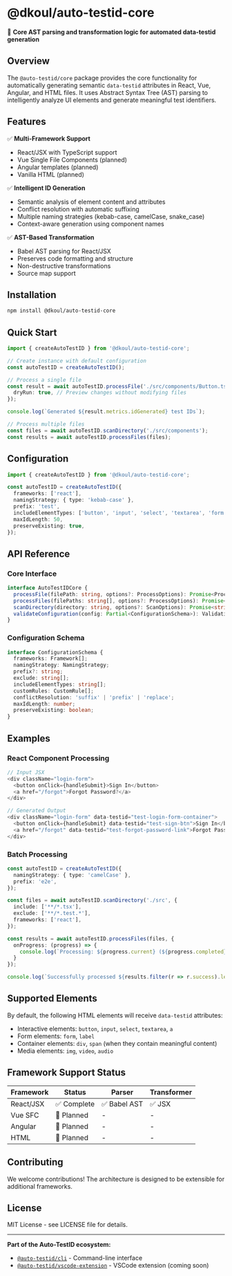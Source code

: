 # @dkoul/auto-testid-core

🎯 **Core AST parsing and transformation logic for automated data-testid generation**

## Overview

The `@auto-testid/core` package provides the core functionality for automatically generating semantic `data-testid` attributes in React, Vue, Angular, and HTML files. It uses Abstract Syntax Tree (AST) parsing to intelligently analyze UI elements and generate meaningful test identifiers.

## Features

✅ **Multi-Framework Support**
- React/JSX with TypeScript support
- Vue Single File Components (planned)
- Angular templates (planned)
- Vanilla HTML (planned)

✅ **Intelligent ID Generation**
- Semantic analysis of element content and attributes
- Conflict resolution with automatic suffixing
- Multiple naming strategies (kebab-case, camelCase, snake_case)
- Context-aware generation using component names

✅ **AST-Based Transformation**
- Babel AST parsing for React/JSX
- Preserves code formatting and structure
- Non-destructive transformations
- Source map support

## Installation

```bash
npm install @dkoul/auto-testid-core
```

## Quick Start

```typescript
import { createAutoTestID } from '@dkoul/auto-testid-core';

// Create instance with default configuration
const autoTestID = createAutoTestID();

// Process a single file
const result = await autoTestID.processFile('./src/components/Button.tsx', {
  dryRun: true, // Preview changes without modifying files
});

console.log(`Generated ${result.metrics.idGenerated} test IDs`);

// Process multiple files
const files = await autoTestID.scanDirectory('./src/components');
const results = await autoTestID.processFiles(files);
```

## Configuration

```typescript
import { createAutoTestID } from '@dkoul/auto-testid-core';

const autoTestID = createAutoTestID({
  frameworks: ['react'],
  namingStrategy: { type: 'kebab-case' },
  prefix: 'test',
  includeElementTypes: ['button', 'input', 'select', 'textarea', 'form', 'a'],
  maxIdLength: 50,
  preserveExisting: true,
});
```

## API Reference

### Core Interface

```typescript
interface AutoTestIDCore {
  processFile(filePath: string, options?: ProcessOptions): Promise<ProcessResult>;
  processFiles(filePaths: string[], options?: ProcessOptions): Promise<ProcessResult[]>;
  scanDirectory(directory: string, options?: ScanOptions): Promise<string[]>;
  validateConfiguration(config: Partial<ConfigurationSchema>): ValidationResult;
}
```

### Configuration Schema

```typescript
interface ConfigurationSchema {
  frameworks: Framework[];
  namingStrategy: NamingStrategy;
  prefix?: string;
  exclude: string[];
  includeElementTypes: string[];
  customRules: CustomRule[];
  conflictResolution: 'suffix' | 'prefix' | 'replace';
  maxIdLength: number;
  preserveExisting: boolean;
}
```

## Examples

### React Component Processing

```typescript
// Input JSX
<div className="login-form">
  <button onClick={handleSubmit}>Sign In</button>
  <a href="/forgot">Forgot Password?</a>
</div>

// Generated Output
<div className="login-form" data-testid="test-login-form-container">
  <button onClick={handleSubmit} data-testid="test-sign-btn">Sign In</button>
  <a href="/forgot" data-testid="test-forgot-password-link">Forgot Password?</a>
</div>
```

### Batch Processing

```typescript
const autoTestID = createAutoTestID({
  namingStrategy: { type: 'camelCase' },
  prefix: 'e2e',
});

const files = await autoTestID.scanDirectory('./src', {
  include: ['**/*.tsx'],
  exclude: ['**/*.test.*'],
  frameworks: ['react'],
});

const results = await autoTestID.processFiles(files, {
  onProgress: (progress) => {
    console.log(`Processing: ${progress.current} (${progress.completed}/${progress.total})`);
  }
});

console.log(`Successfully processed ${results.filter(r => r.success).length} files`);
```

## Supported Elements

By default, the following HTML elements will receive `data-testid` attributes:

- Interactive elements: `button`, `input`, `select`, `textarea`, `a`
- Form elements: `form`, `label`
- Container elements: `div`, `span` (when they contain meaningful content)
- Media elements: `img`, `video`, `audio`

## Framework Support Status

| Framework | Status | Parser | Transformer |
|-----------|--------|---------|-------------|
| React/JSX | ✅ Complete | ✅ Babel AST | ✅ JSX |
| Vue SFC | 🚧 Planned | - | - |
| Angular | 🚧 Planned | - | - |
| HTML | 🚧 Planned | - | - |

## Contributing

We welcome contributions! The architecture is designed to be extensible for additional frameworks.

## License

MIT License - see LICENSE file for details.

---

**Part of the Auto-TestID ecosystem:**
- [`@auto-testid/cli`](https://npmjs.com/package/@auto-testid/cli) - Command-line interface
- [`@auto-testid/vscode-extension`](https://marketplace.visualstudio.com/items?itemName=auto-testid.vscode-extension) - VSCode extension (coming soon) 